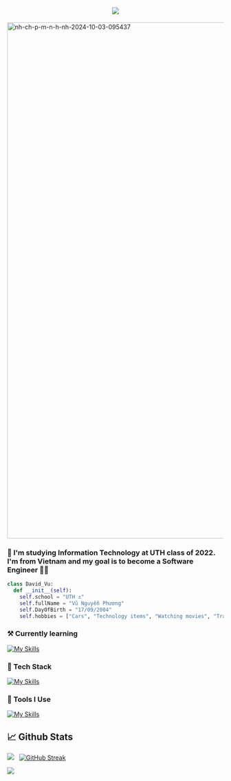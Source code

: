 <h1 align="center">
    <img src="https://readme-typing-svg.herokuapp.com/?font=Righteous&size=35&center=true&vCenter=true&width=900&height=70&duration=5000&lines=👋+Hi+my+name+is+Phuong,+I'm+a+Full+Stack+Developer!;" />
</h1>
<a href="https://ibb.co/ydVb2Pm"><img src="https://i.ibb.co/WGsYC5N/nh-ch-p-m-n-h-nh-2024-10-03-095437.png" alt="nh-ch-p-m-n-h-nh-2024-10-03-095437" border="0" width="1200px" align="center"></a>

<h3>👨 I'm studying Information Technology at UTH class of 2022. I'm from Vietnam and my goal is to become a Software Engineer 🧑‍💻 </h3>
 
```python
class David_Vu:
  def __init__(self):
    self.school = "UTH ⚓"
    self.fullName = "Vũ Nguyễn Phương"
    self.DayOfBirth = "17/09/2004"
    self.hobbies = ["Cars", "Technology items", "Watching movies", "Traveling", "Investing" ]
```
 
### ⚒  Currently learning</h1>
[![My Skills](https://skillicons.dev/icons?i=rabbitmq,nestjs,redis,aws,kotlin,flutter,nuxt)](https://skillicons.dev) 

### 🍉 Tech Stack    
[![My Skills](https://skillicons.dev/icons?i=php,react,angular,tailwindcss,materialui,styledcomponents,redux,html,css,js,cpp,ts,java,python,jquery,scss,express,nestjs,nodejs,graphql,apollo,vite,arduino,go,flutter,dart)](https://skillicons.dev)

###  🔨 Tools I Use
[![My Skills](https://skillicons.dev/icons?i=mysql,redis,postgres,mongodb,docker,npm,babel,vite,netlify,aws,figma,github,gitlab,git,firebase,cloudflare,gcp,githubactions,postman,unity,jest,anaconda,opencv,androidstudio,visualstudio,vscode)](https://skillicons.dev)

## 📈 Github Stats

<img src="https://github-readme-stats.vercel.app/api?username=vuphuong1794&theme=tokyonight&show_icons=true&count_private=true"> &nbsp; [![GitHub Streak](http://github-readme-streak-stats.herokuapp.com?user=vuphuong1794&theme=tokyonight&date_format=M%20j%5B%2C%20Y%5D)](https://git.io/streak-stats)

<img src="https://github-readme-stats.vercel.app/api/top-langs/?username=vuphuong1794&theme=tokyonight&layout=compact&langs_count=10">
